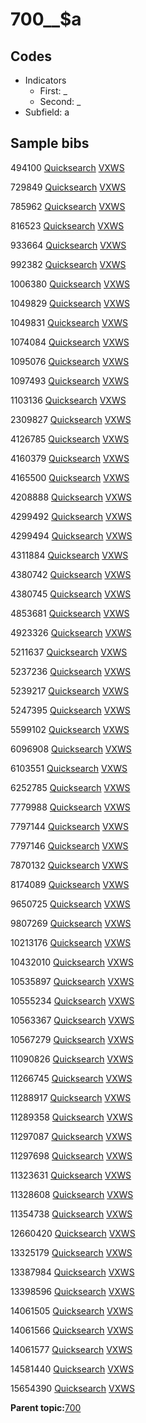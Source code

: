 # 700\_\_$a

## Codes

-   Indicators
    -   First: \_
    -   Second: \_
-   Subfield: a

## Sample bibs

494100 [Quicksearch](https://search.library.yale.edu/catalog/494100) [VXWS](http://prodorbis.library.yale.edu:7014/vxws/GetHoldingsService?bibId=494100)

729849 [Quicksearch](https://search.library.yale.edu/catalog/729849) [VXWS](http://prodorbis.library.yale.edu:7014/vxws/GetHoldingsService?bibId=729849)

785962 [Quicksearch](https://search.library.yale.edu/catalog/785962) [VXWS](http://prodorbis.library.yale.edu:7014/vxws/GetHoldingsService?bibId=785962)

816523 [Quicksearch](https://search.library.yale.edu/catalog/816523) [VXWS](http://prodorbis.library.yale.edu:7014/vxws/GetHoldingsService?bibId=816523)

933664 [Quicksearch](https://search.library.yale.edu/catalog/933664) [VXWS](http://prodorbis.library.yale.edu:7014/vxws/GetHoldingsService?bibId=933664)

992382 [Quicksearch](https://search.library.yale.edu/catalog/992382) [VXWS](http://prodorbis.library.yale.edu:7014/vxws/GetHoldingsService?bibId=992382)

1006380 [Quicksearch](https://search.library.yale.edu/catalog/1006380) [VXWS](http://prodorbis.library.yale.edu:7014/vxws/GetHoldingsService?bibId=1006380)

1049829 [Quicksearch](https://search.library.yale.edu/catalog/1049829) [VXWS](http://prodorbis.library.yale.edu:7014/vxws/GetHoldingsService?bibId=1049829)

1049831 [Quicksearch](https://search.library.yale.edu/catalog/1049831) [VXWS](http://prodorbis.library.yale.edu:7014/vxws/GetHoldingsService?bibId=1049831)

1074084 [Quicksearch](https://search.library.yale.edu/catalog/1074084) [VXWS](http://prodorbis.library.yale.edu:7014/vxws/GetHoldingsService?bibId=1074084)

1095076 [Quicksearch](https://search.library.yale.edu/catalog/1095076) [VXWS](http://prodorbis.library.yale.edu:7014/vxws/GetHoldingsService?bibId=1095076)

1097493 [Quicksearch](https://search.library.yale.edu/catalog/1097493) [VXWS](http://prodorbis.library.yale.edu:7014/vxws/GetHoldingsService?bibId=1097493)

1103136 [Quicksearch](https://search.library.yale.edu/catalog/1103136) [VXWS](http://prodorbis.library.yale.edu:7014/vxws/GetHoldingsService?bibId=1103136)

2309827 [Quicksearch](https://search.library.yale.edu/catalog/2309827) [VXWS](http://prodorbis.library.yale.edu:7014/vxws/GetHoldingsService?bibId=2309827)

4126785 [Quicksearch](https://search.library.yale.edu/catalog/4126785) [VXWS](http://prodorbis.library.yale.edu:7014/vxws/GetHoldingsService?bibId=4126785)

4160379 [Quicksearch](https://search.library.yale.edu/catalog/4160379) [VXWS](http://prodorbis.library.yale.edu:7014/vxws/GetHoldingsService?bibId=4160379)

4165500 [Quicksearch](https://search.library.yale.edu/catalog/4165500) [VXWS](http://prodorbis.library.yale.edu:7014/vxws/GetHoldingsService?bibId=4165500)

4208888 [Quicksearch](https://search.library.yale.edu/catalog/4208888) [VXWS](http://prodorbis.library.yale.edu:7014/vxws/GetHoldingsService?bibId=4208888)

4299492 [Quicksearch](https://search.library.yale.edu/catalog/4299492) [VXWS](http://prodorbis.library.yale.edu:7014/vxws/GetHoldingsService?bibId=4299492)

4299494 [Quicksearch](https://search.library.yale.edu/catalog/4299494) [VXWS](http://prodorbis.library.yale.edu:7014/vxws/GetHoldingsService?bibId=4299494)

4311884 [Quicksearch](https://search.library.yale.edu/catalog/4311884) [VXWS](http://prodorbis.library.yale.edu:7014/vxws/GetHoldingsService?bibId=4311884)

4380742 [Quicksearch](https://search.library.yale.edu/catalog/4380742) [VXWS](http://prodorbis.library.yale.edu:7014/vxws/GetHoldingsService?bibId=4380742)

4380745 [Quicksearch](https://search.library.yale.edu/catalog/4380745) [VXWS](http://prodorbis.library.yale.edu:7014/vxws/GetHoldingsService?bibId=4380745)

4853681 [Quicksearch](https://search.library.yale.edu/catalog/4853681) [VXWS](http://prodorbis.library.yale.edu:7014/vxws/GetHoldingsService?bibId=4853681)

4923326 [Quicksearch](https://search.library.yale.edu/catalog/4923326) [VXWS](http://prodorbis.library.yale.edu:7014/vxws/GetHoldingsService?bibId=4923326)

5211637 [Quicksearch](https://search.library.yale.edu/catalog/5211637) [VXWS](http://prodorbis.library.yale.edu:7014/vxws/GetHoldingsService?bibId=5211637)

5237236 [Quicksearch](https://search.library.yale.edu/catalog/5237236) [VXWS](http://prodorbis.library.yale.edu:7014/vxws/GetHoldingsService?bibId=5237236)

5239217 [Quicksearch](https://search.library.yale.edu/catalog/5239217) [VXWS](http://prodorbis.library.yale.edu:7014/vxws/GetHoldingsService?bibId=5239217)

5247395 [Quicksearch](https://search.library.yale.edu/catalog/5247395) [VXWS](http://prodorbis.library.yale.edu:7014/vxws/GetHoldingsService?bibId=5247395)

5599102 [Quicksearch](https://search.library.yale.edu/catalog/5599102) [VXWS](http://prodorbis.library.yale.edu:7014/vxws/GetHoldingsService?bibId=5599102)

6096908 [Quicksearch](https://search.library.yale.edu/catalog/6096908) [VXWS](http://prodorbis.library.yale.edu:7014/vxws/GetHoldingsService?bibId=6096908)

6103551 [Quicksearch](https://search.library.yale.edu/catalog/6103551) [VXWS](http://prodorbis.library.yale.edu:7014/vxws/GetHoldingsService?bibId=6103551)

6252785 [Quicksearch](https://search.library.yale.edu/catalog/6252785) [VXWS](http://prodorbis.library.yale.edu:7014/vxws/GetHoldingsService?bibId=6252785)

7779988 [Quicksearch](https://search.library.yale.edu/catalog/7779988) [VXWS](http://prodorbis.library.yale.edu:7014/vxws/GetHoldingsService?bibId=7779988)

7797144 [Quicksearch](https://search.library.yale.edu/catalog/7797144) [VXWS](http://prodorbis.library.yale.edu:7014/vxws/GetHoldingsService?bibId=7797144)

7797146 [Quicksearch](https://search.library.yale.edu/catalog/7797146) [VXWS](http://prodorbis.library.yale.edu:7014/vxws/GetHoldingsService?bibId=7797146)

7870132 [Quicksearch](https://search.library.yale.edu/catalog/7870132) [VXWS](http://prodorbis.library.yale.edu:7014/vxws/GetHoldingsService?bibId=7870132)

8174089 [Quicksearch](https://search.library.yale.edu/catalog/8174089) [VXWS](http://prodorbis.library.yale.edu:7014/vxws/GetHoldingsService?bibId=8174089)

9650725 [Quicksearch](https://search.library.yale.edu/catalog/9650725) [VXWS](http://prodorbis.library.yale.edu:7014/vxws/GetHoldingsService?bibId=9650725)

9807269 [Quicksearch](https://search.library.yale.edu/catalog/9807269) [VXWS](http://prodorbis.library.yale.edu:7014/vxws/GetHoldingsService?bibId=9807269)

10213176 [Quicksearch](https://search.library.yale.edu/catalog/10213176) [VXWS](http://prodorbis.library.yale.edu:7014/vxws/GetHoldingsService?bibId=10213176)

10432010 [Quicksearch](https://search.library.yale.edu/catalog/10432010) [VXWS](http://prodorbis.library.yale.edu:7014/vxws/GetHoldingsService?bibId=10432010)

10535897 [Quicksearch](https://search.library.yale.edu/catalog/10535897) [VXWS](http://prodorbis.library.yale.edu:7014/vxws/GetHoldingsService?bibId=10535897)

10555234 [Quicksearch](https://search.library.yale.edu/catalog/10555234) [VXWS](http://prodorbis.library.yale.edu:7014/vxws/GetHoldingsService?bibId=10555234)

10563367 [Quicksearch](https://search.library.yale.edu/catalog/10563367) [VXWS](http://prodorbis.library.yale.edu:7014/vxws/GetHoldingsService?bibId=10563367)

10567279 [Quicksearch](https://search.library.yale.edu/catalog/10567279) [VXWS](http://prodorbis.library.yale.edu:7014/vxws/GetHoldingsService?bibId=10567279)

11090826 [Quicksearch](https://search.library.yale.edu/catalog/11090826) [VXWS](http://prodorbis.library.yale.edu:7014/vxws/GetHoldingsService?bibId=11090826)

11266745 [Quicksearch](https://search.library.yale.edu/catalog/11266745) [VXWS](http://prodorbis.library.yale.edu:7014/vxws/GetHoldingsService?bibId=11266745)

11288917 [Quicksearch](https://search.library.yale.edu/catalog/11288917) [VXWS](http://prodorbis.library.yale.edu:7014/vxws/GetHoldingsService?bibId=11288917)

11289358 [Quicksearch](https://search.library.yale.edu/catalog/11289358) [VXWS](http://prodorbis.library.yale.edu:7014/vxws/GetHoldingsService?bibId=11289358)

11297087 [Quicksearch](https://search.library.yale.edu/catalog/11297087) [VXWS](http://prodorbis.library.yale.edu:7014/vxws/GetHoldingsService?bibId=11297087)

11297698 [Quicksearch](https://search.library.yale.edu/catalog/11297698) [VXWS](http://prodorbis.library.yale.edu:7014/vxws/GetHoldingsService?bibId=11297698)

11323631 [Quicksearch](https://search.library.yale.edu/catalog/11323631) [VXWS](http://prodorbis.library.yale.edu:7014/vxws/GetHoldingsService?bibId=11323631)

11328608 [Quicksearch](https://search.library.yale.edu/catalog/11328608) [VXWS](http://prodorbis.library.yale.edu:7014/vxws/GetHoldingsService?bibId=11328608)

11354738 [Quicksearch](https://search.library.yale.edu/catalog/11354738) [VXWS](http://prodorbis.library.yale.edu:7014/vxws/GetHoldingsService?bibId=11354738)

12660420 [Quicksearch](https://search.library.yale.edu/catalog/12660420) [VXWS](http://prodorbis.library.yale.edu:7014/vxws/GetHoldingsService?bibId=12660420)

13325179 [Quicksearch](https://search.library.yale.edu/catalog/13325179) [VXWS](http://prodorbis.library.yale.edu:7014/vxws/GetHoldingsService?bibId=13325179)

13387984 [Quicksearch](https://search.library.yale.edu/catalog/13387984) [VXWS](http://prodorbis.library.yale.edu:7014/vxws/GetHoldingsService?bibId=13387984)

13398596 [Quicksearch](https://search.library.yale.edu/catalog/13398596) [VXWS](http://prodorbis.library.yale.edu:7014/vxws/GetHoldingsService?bibId=13398596)

14061505 [Quicksearch](https://search.library.yale.edu/catalog/14061505) [VXWS](http://prodorbis.library.yale.edu:7014/vxws/GetHoldingsService?bibId=14061505)

14061566 [Quicksearch](https://search.library.yale.edu/catalog/14061566) [VXWS](http://prodorbis.library.yale.edu:7014/vxws/GetHoldingsService?bibId=14061566)

14061577 [Quicksearch](https://search.library.yale.edu/catalog/14061577) [VXWS](http://prodorbis.library.yale.edu:7014/vxws/GetHoldingsService?bibId=14061577)

14581440 [Quicksearch](https://search.library.yale.edu/catalog/14581440) [VXWS](http://prodorbis.library.yale.edu:7014/vxws/GetHoldingsService?bibId=14581440)

15654390 [Quicksearch](https://search.library.yale.edu/catalog/15654390) [VXWS](http://prodorbis.library.yale.edu:7014/vxws/GetHoldingsService?bibId=15654390)

**Parent topic:**[700](../../tags/700/700.md)

